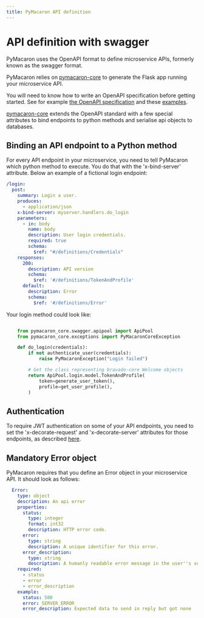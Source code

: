 ```yaml
---
title: PyMacaron API definition
---
```


API definition with swagger
===========================

PyMacaron uses the OpenAPI format to define microservice APIs, formerly known
as the swagger format.

PyMacaron relies on
[pymacaron-core](https://github.com/pymacaron/pymacaron-core) to generate the
Flask app running your microservice API.

You will need to know how to write an OpenAPI specification before getting
started. See for example [the OpenAPI
specification](https://swagger.io/specification/) and these
[examples](https://github.com/OAI/OpenAPI-Specification/tree/master/examples/v3.0).

[pymacaron-core](https://github.com/pymacaron/pymacaron-core) extends the OpenAPI standard with a few special attributes to
bind endpoints to python methods and serialise api objects to databases.

## Binding an API endpoint to a Python method

For every API endpoint in your microservice, you need to tell PyMacaron which
python method to execute. You do that with the 'x-bind-server' attribute. Below
an example of a fictional login endpoint:

```yaml
/login:
  post:
    summary: Login a user.
    produces:
      - application/json
    x-bind-server: myserver.handlers.do_login
    parameters:
      - in: body
        name: body
        description: User login credentials.
        required: true
        schema:
          $ref: "#/definitions/Credentials"
    responses:
      200:
        description: API version
        schema:
          $ref: '#/definitions/TokenAndProfile'
      default:
        description: Error
        schema:
          $ref: '#/definitions/Error'
```

Your login method could look like:

```python

    from pymacaron_core.swagger.apipool import ApiPool
    from pymacaron_core.exceptions import PyMacaronCoreException

    def do_login(credentials):
        if not authenticate_user(credentials):
            raise PyMacaronException("Login failed")

        # Get the class representing bravado-core Welcome objects
        return ApiPool.login.model.TokenAndProfile(
            token=generate_user_token(),
            profile=get_user_profile(),
        )

```

## Authentication

To require JWT authentication on some of your API endpoints, you need to set the
'x-decorate-request' and 'x-decorate-server' attributes for those endpoints, as
described [here](jwt.html).

## Mandatory Error object

PyMacaron requires that you define an Error object in your microservice API. It should
look as follows:

```yaml
  Error:
    type: object
    description: An api error
    properties:
      status:
        type: integer
        format: int32
        description: HTTP error code.
      error:
        type: string
        description: A unique identifier for this error.
      error_description:
        type: string
        description: A humanly readable error message in the user''s selected language.
    required:
      - status
      - error
      - error_description
    example:
      status: 500
      error: SERVER_ERROR
      error_description: Expected data to send in reply but got none
```
